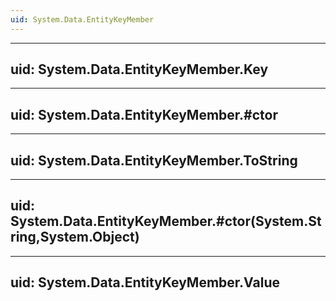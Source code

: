 ```yaml
---
uid: System.Data.EntityKeyMember
---
```


---
uid: System.Data.EntityKeyMember.Key
---

---
uid: System.Data.EntityKeyMember.#ctor
---

---
uid: System.Data.EntityKeyMember.ToString
---

---
uid: System.Data.EntityKeyMember.#ctor(System.String,System.Object)
---

---
uid: System.Data.EntityKeyMember.Value
---
